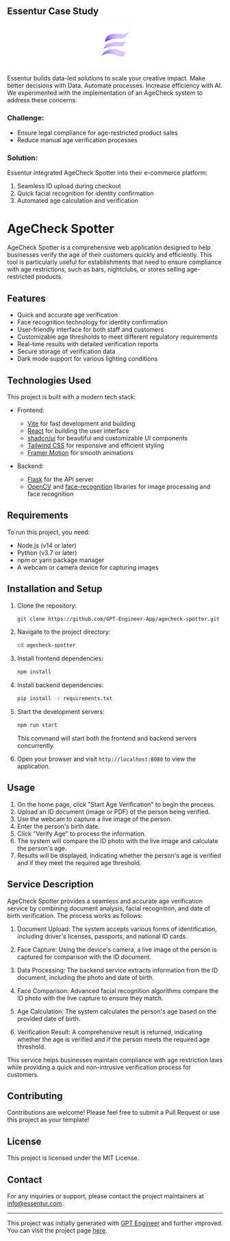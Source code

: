 ## Essentur Case Study

<p align="center">
  <img src="public/essentur transparent.png" alt="Essentur Logo" width="100" height="100">
</p>

Essentur builds data-led solutions to scale your creative impact. Make better decisions with Data. Automate processes. Increase efficiency with AI. We experimented with the implementation of an AgeCheck system to address these concerns:

### Challenge:
- Ensure legal compliance for age-restricted product sales
- Reduce manual age verification processes

### Solution:
Essentur integrated AgeCheck Spotter into their e-commerce platform:
1. Seamless ID upload during checkout
2. Quick facial recognition for identity confirmation
3. Automated age calculation and verification


# AgeCheck Spotter

AgeCheck Spotter is a comprehensive web application designed to help businesses verify the age of their customers quickly and efficiently. This tool is particularly useful for establishments that need to ensure compliance with age restrictions, such as bars, nightclubs, or stores selling age-restricted products.

## Features

- Quick and accurate age verification
- Face recognition technology for identity confirmation
- User-friendly interface for both staff and customers
- Customizable age thresholds to meet different regulatory requirements
- Real-time results with detailed verification reports
- Secure storage of verification data
- Dark mode support for various lighting conditions


## Technologies Used

This project is built with a modern tech stack:

- Frontend:
  - [Vite](https://vitejs.dev/) for fast development and building
  - [React](https://reactjs.org/) for building the user interface
  - [shadcn/ui](https://ui.shadcn.com/) for beautiful and customizable UI components
  - [Tailwind CSS](https://tailwindcss.com/) for responsive and efficient styling
  - [Framer Motion](https://www.framer.com/motion/) for smooth animations

- Backend:
  - [Flask](https://flask.palletsprojects.com/) for the API server
  - [OpenCV](https://opencv.org/) and [face-recognition](https://github.com/ageitgey/face_recognition) libraries for image processing and face recognition

## Requirements

To run this project, you need:

- Node.js (v14 or later)
- Python (v3.7 or later)
- npm or yarn package manager
- A webcam or camera device for capturing images

## Installation and Setup

1. Clone the repository:
   ```sh
   git clone https://github.com/GPT-Engineer-App/agecheck-spotter.git
   ```

2. Navigate to the project directory:
   ```sh
   cd agecheck-spotter
   ```

3. Install frontend dependencies:
   ```sh
   npm install
   ```

4. Install backend dependencies:
   ```sh
   pip install -r requirements.txt
   ```

5. Start the development servers:
   ```sh
   npm run start
   ```

   This command will start both the frontend and backend servers concurrently.

6. Open your browser and visit `http://localhost:8080` to view the application.

## Usage

1. On the home page, click "Start Age Verification" to begin the process.
2. Upload an ID document (image or PDF) of the person being verified.
3. Use the webcam to capture a live image of the person.
4. Enter the person's birth date.
5. Click "Verify Age" to process the information.
6. The system will compare the ID photo with the live image and calculate the person's age.
7. Results will be displayed, indicating whether the person's age is verified and if they meet the required age threshold.

## Service Description

AgeCheck Spotter provides a seamless and accurate age verification service by combining document analysis, facial recognition, and date of birth verification. The process works as follows:

1. Document Upload: The system accepts various forms of identification, including driver's licenses, passports, and national ID cards.

2. Face Capture: Using the device's camera, a live image of the person is captured for comparison with the ID document.

3. Data Processing: The backend service extracts information from the ID document, including the photo and date of birth.

4. Face Comparison: Advanced facial recognition algorithms compare the ID photo with the live capture to ensure they match.

5. Age Calculation: The system calculates the person's age based on the provided date of birth.

6. Verification Result: A comprehensive result is returned, indicating whether the age is verified and if the person meets the required age threshold.

This service helps businesses maintain compliance with age restriction laws while providing a quick and non-intrusive verification process for customers.

## Contributing

Contributions are welcome! Please feel free to submit a Pull Request or use this project as your template!

## License

This project is licensed under the MIT License.

## Contact

For any inquiries or support, please contact the project maintainers at info@essentur.com.

---

This project was initially generated with [GPT Engineer](https://gptengineer.app) and further improved. You can visit the project page [here](https://gptengineer.app/projects/6f6cd390-03bf-4851-85d8-065480b1bf8b/improve).
